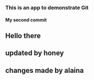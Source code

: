 ### This is an app to demonstrate Git

#### My second commit

## Hello there

## updated by honey

## changes made by alaina
